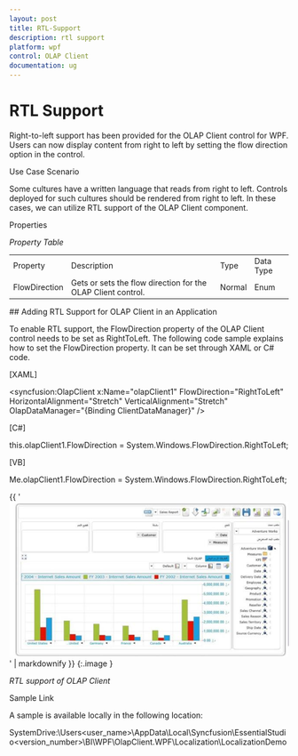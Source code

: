 ```yaml
---
layout: post
title: RTL-Support
description: rtl support
platform: wpf
control: OLAP Client 
documentation: ug
---
```


# RTL Support

Right-to-left support has been provided for the OLAP Client control for WPF. Users can now display content from right to left by setting the flow direction option in the control. 

Use Case Scenario

Some cultures have a written language that reads from right to left. Controls deployed for such cultures should be rendered from right to left. In these cases, we can utilize RTL support of the OLAP Client component. 

Properties

_Property Table_

<table>
<tr>
<td>
Property </td><td>
Description </td><td>
Type </td><td>
Data Type </td></tr>
<tr>
<td>
FlowDirection</td><td>
Gets or sets the flow direction for the OLAP Client control.</td><td>
Normal</td><td>
Enum</td></tr>
</table>
## Adding RTL Support for OLAP Client in an Application 

To enable RTL support, the FlowDirection property of the OLAP Client control needs to be set as RightToLeft. The following code sample explains how to set the FlowDirection property. It can be set through XAML or C# code.

[XAML]

<syncfusion:OlapClient x:Name="olapClient1" FlowDirection="RightToLeft" HorizontalAlignment="Stretch" VerticalAlignment="Stretch"                                       OlapDataManager="{Binding ClientDataManager}" />



[C#]

  this.olapClient1.FlowDirection = System.Windows.FlowDirection.RightToLeft;



[VB]

  Me.olapClient1.FlowDirection = System.Windows.FlowDirection.RightToLeft;



{{ '![](RTL-Support_images/RTL-Support_img1.jpeg)' | markdownify }}
{:.image }


_RTL support of OLAP Client_

Sample Link

A sample is available locally in the following location:

SystemDrive:\Users\<user_name>\AppData\Local\Syncfusion\EssentialStudio\<version_number>\BI\WPF\OlapClient.WPF\Localization\LocalizationDemo

